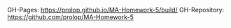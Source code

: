 GH-Pages: https://prolop.github.io/MA-Homework-5/build/
GH-Repository: https://github.com/prolop/MA-Homework-5

